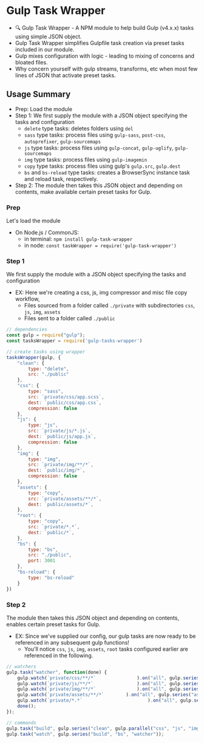 # Gulp Task Wrapper
- 🔍 Gulp Task Wrapper - A NPM module to help build Gulp (v4.x.x) tasks using simple JSON object.
- Gulp Task Wrapper simplifies Gulpfile task creation via preset tasks included in our module. 
- Gulp mixes configuration with logic - leading to mixing of concerns and bloated files. 
- Why concern yourself with gulp streams, transforms, etc when most  few lines of JSON that activate preset tasks.


## Usage Summary
- Prep: Load the module
- Step 1: We first supply the module with a JSON object specifying the tasks and configuration
	- `delete` type tasks: deletes folders using `del`
	- `sass` type tasks: process files using `gulp-sass`, `post-css`, `autoprefixer`, `gulp-sourcemaps`
	- `js` type tasks: process files using `gulp-concat`, `gulp-uglify`, `gulp-sourcemaps`
	- `img` type tasks: process files using `gulp-imagemin`
	- `copy` type tasks: process files using gulp's `gulp.src`, `gulp.dest`
	- `bs` and `bs-reload` type tasks: creates a BrowserSync instance task and reload task, respectively.
- Step 2: The module then takes this JSON object and depending on contents, make available certain preset tasks for Gulp.


### Prep
Let's load the module
- On Node.js / CommonJS:
  - in terminal: `npm install gulp-task-wrapper`
  - in node: `const taskWrapper = require('gulp-task-wrapper')`


### Step 1
We first supply the module with a JSON object specifying the tasks and configuration
- EX: Here we're creating a css, js, img compressor and misc file copy workflow, 
	- Files sourced from a folder called `./private` with subdirectories `css`, `js`, `img`, `assets`
	- Files sent to a folder called `./public`
```js
// dependencies
const gulp = require("gulp");
const tasksWrapper = require('gulp-tasks-wrapper')

// create tasks using wrapper
tasksWrapper(gulp, {
	"clean": {
		type: "delete",
		src: "./public"
	},
	"css": {
		type: "sass",
		src: `private/css/app.scss`,
		dest: `public/css/app.css`,
		compression: false
	},
	"js": {
		type: "js",
		src: `private/js/*.js`,
		dest: `public/js/app.js`,
		compression: false
	},
	"img": {
		type: "img",
		src: `private/img/**/*`,
		dest: `public/img/*`,
		compression: false
	},
	"assets": {
		type: "copy",
		src: `private/assets/**/*`,
		dest: `public/assets/*`,
	},
	"root": {
		type: "copy",
		src: `private/*.*`,
		dest: `public/*`,
	},
	"bs": {
		type: "bs",
		src: "./public",
		port: 3001
	},
	"bs-reload": {
		type: "bs-reload"
	}
})
```


### Step 2
The module then takes this JSON object and depending on contents, enables certain preset tasks for Gulp.
- EX: Since we've supplied our config, our gulp tasks are now ready to be referenced in any subsequent gulp functions!
	- You'll notice `css`, `js`, `img`, `assets`, `root` tasks configured earlier are referenced in the following.
```js
// watchers
gulp.task("watcher", function(done) {
	gulp.watch(`private/css/**/*`				).on("all", gulp.series("css"));
	gulp.watch(`private/js/**/*`				).on("all", gulp.series("js", "bs-reload"));
	gulp.watch(`private/img/**/*`				).on("all", gulp.series("img", "bs-reload"));
	gulp.watch(`private/assets/**/*`		).on("all", gulp.series("assets", "bs-reload"));
	gulp.watch(`private/*.*`						).on("all", gulp.series("root", "bs-reload"));
	done();
});

// commands
gulp.task("build", gulp.series("clean", gulp.parallel("css", "js", "img", "assets", "root")));
gulp.task("watch", gulp.series("build", "bs", "watcher"));
```
